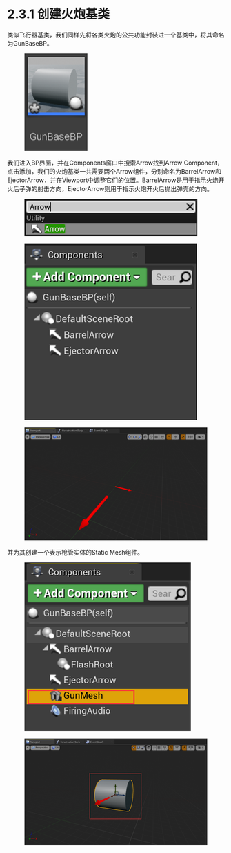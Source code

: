 # 2.3.1 创建火炮基类

类似飞行器基类，我们同样先将各类火炮的公共功能封装进一个基类中，将其命名为GunBaseBP。

<figure><img src="../../../.gitbook/assets/image (185).png" alt=""><figcaption></figcaption></figure>

我们进入BP界面，并在Components窗口中搜索Arrow找到Arrow Component，点击添加，我们的火炮基类一共需要两个Arrow组件，分别命名为BarrelArrow和EjectorArrow，并在Viewport中调整它们的位置。BarrelArrow是用于指示火炮开火后子弹的射击方向，EjectorArrow则用于指示火炮开火后抛出弹壳的方向。

<figure><img src="../../../.gitbook/assets/image (108).png" alt=""><figcaption></figcaption></figure>

<figure><img src="../../../.gitbook/assets/image (145).png" alt=""><figcaption></figcaption></figure>

<figure><img src="../../../.gitbook/assets/image (44).png" alt=""><figcaption></figcaption></figure>

并为其创建一个表示枪管实体的Static Mesh组件。

<figure><img src="../../../.gitbook/assets/image (177).png" alt=""><figcaption></figcaption></figure>

<figure><img src="../../../.gitbook/assets/image (54).png" alt=""><figcaption></figcaption></figure>
